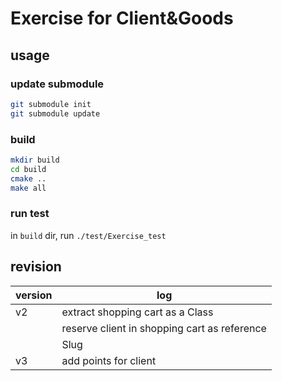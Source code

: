 # Exercise for Client&Goods

## usage
### update submodule
```sh
git submodule init
git submodule update
```

### build
```sh
mkdir build
cd build
cmake ..
make all
```

### run test
in `build` dir, run `./test/Exercise_test`

## revision
| version | log | 
| ---- | ---- |
| v2 | extract shopping cart as a Class |
|    | reserve client in shopping cart as reference |
|    | Slug |
| v3 | add points for client |


